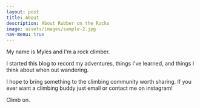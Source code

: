 ```yaml
---
layout: post
title: About
description: About Rubber on the Rocks
image: assets/images/sample-2.jpg
nav-menu: true
---
```


My name is Myles and I'm a rock climber.

I started this blog to record my adventures, things I've learned, and things I think about when out wandering.

I hope to bring something to the climbing community worth sharing. If you ever want a climbing buddy just email or contact me on instagram!

Climb on.
